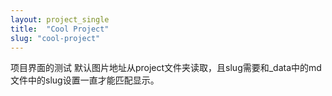 ```yaml
---
layout: project_single
title:  "Cool Project"
slug: "cool-project"
---
```


项目界面的测试
默认图片地址从project文件夹读取，且slug需要和_data中的md文件中的slug设置一直才能匹配显示。